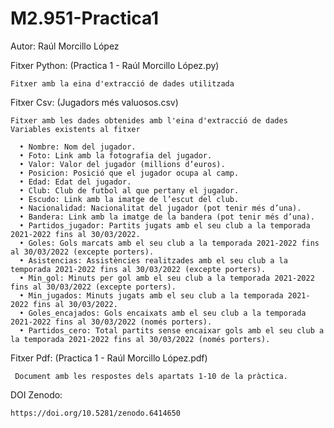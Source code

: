 # M2.951-Practica1

Autor: Raúl Morcillo López

Fitxer Python: (Practica 1 - Raúl Morcillo López.py)

    Fitxer amb la eina d'extracció de dades utilitzada
    
Fitxer Csv: (Jugadors més valuosos.csv)

    Fitxer amb les dades obtenides amb l'eina d'extracció de dades
    Variables existents al fitxer
    
      • Nombre: Nom del jugador.
      • Foto: Link amb la fotografia del jugador.
      • Valor: Valor del jugador (millions d’euros).
      • Posicion: Posició que el jugador ocupa al camp.
      • Edad: Edat del jugador.
      • Club: Club de futbol al que pertany el jugador.
      • Escudo: Link amb la imatge de l’escut del club.
      • Nacionalidad: Nacionalitat del jugador (pot tenir més d’una).
      • Bandera: Link amb la imatge de la bandera (pot tenir més d’una).
      • Partidos_jugador: Partits jugats amb el seu club a la temporada 2021-2022 fins al 30/03/2022.
      • Goles: Gols marcats amb el seu club a la temporada 2021-2022 fins al 30/03/2022 (excepte porters).
      • Asistencias: Assistències realitzades amb el seu club a la temporada 2021-2022 fins al 30/03/2022 (excepte porters).
      • Min_gol: Minuts per gol amb el seu club a la temporada 2021-2022 fins al 30/03/2022 (excepte porters).
      • Min_jugados: Minuts jugats amb el seu club a la temporada 2021-2022 fins al 30/03/2022.
      • Goles_encajados: Gols encaixats amb el seu club a la temporada 2021-2022 fins al 30/03/2022 (només porters).
      • Partidos_cero: Total partits sense encaixar gols amb el seu club a la temporada 2021-2022 fins al 30/03/2022 (només porters).
      
Fitxer Pdf: (Practica 1 - Raúl Morcillo López.pdf)

     Document amb les respostes dels apartats 1-10 de la pràctica.

DOI Zenodo:
    
    https://doi.org/10.5281/zenodo.6414650

